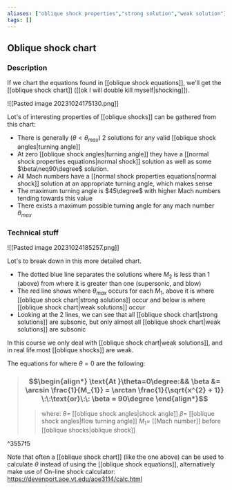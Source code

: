 ```yaml
---
aliases: ["oblique shock properties","strong solution","weak solution"]
tags: []
---
```


## Oblique shock chart
### Description
If we chart the equations found in [[oblique shock equations]], we'll get the [[oblique shock chart]] ([[ok I will double kill myself|shocking]]).

![[Pasted image 20231024175130.png]]

Lot's of interesting properties of [[oblique shocks]] can be gathered from this chart:
- There is generally ($\theta<\theta_{max}$) 2 solutions for any valid [[oblique shock angles|turning angle]]
- At zero [[oblique shock angles|turning angle]] they have a [[normal shock properties equations|normal shock]] solution as well as some $\beta\neq90\degree$ solution. 
- All Mach numbers have a [[normal shock properties equations|normal shock]] solution at an appropriate turning angle, which makes sense
- The maximum turning angle is $45\degree$ with higher Mach numbers tending towards this value
- There exists a maximum possible turning angle for any mach number $\theta_{max}$

### Technical stuff

![[Pasted image 20231024185257.png]]

Lot's to break down in this more detailed chart.
- The dotted blue line separates the solutions where $M_{2}$ is less than 1 (above) from where it is greater than one (supersonic, and blow)
- The red line shows where $\theta_{max}$ occurs for each $M_1$, above it is where [[oblique shock chart|strong solutions]] occur and below is where [[oblique shock chart|weak solutions]] occur
- Looking at the 2 lines, we can see that all [[oblique shock chart|strong solutions]] are subsonic, but only almost all [[oblique shock chart|weak solutions]] are subsonic

In this course we only deal with [[oblique shock chart|weak solutions]], and in real life most [[oblique shocks]] are weak.

The equations for where $\theta=0$ are the following:

> ### $$$$
> ### $$\begin{align*} \text{At }\theta=0\degree:&&  \beta &= \arcsin \frac{1}{M_{1}} = \arctan \frac{1}{\sqrt{x^{2} + 1}} \:\:\text{or}\:\: \beta = 90\degree \end{align*}$$
>> where:
>> $\theta=$ [[oblique shock angles|shock angle]]
>> $\beta=$ [[oblique shock angles|flow turning angle]]
>> $M_{1}=$ [[Mach number]] before [[oblique shocks|oblique shock]]

^3557f5

Note that often a [[oblique shock chart]] (like the one above) can be used to calculate $\theta$ instead of using the [[oblique shock equations]], alternatively make use of On-line shock calculator: https://devenport.aoe.vt.edu/aoe3114/calc.html